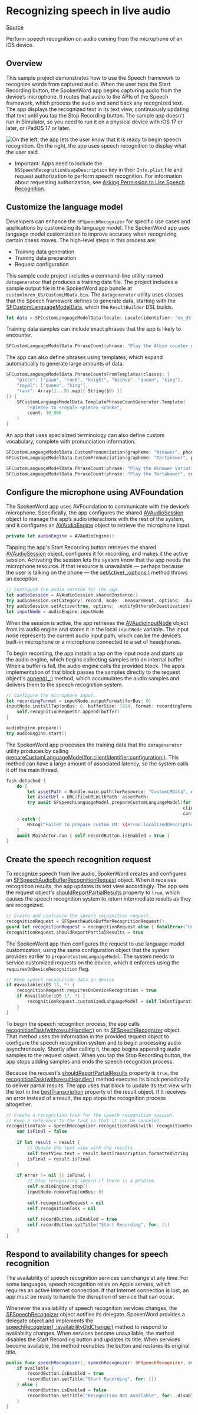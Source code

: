 # Recognizing speech in live audio

[Source](https://developer.apple.com/documentation/speech/recognizing_speech_in_live_audio)

Perform speech recognition on audio coming from the microphone of an iOS device.

## Overview

This sample project demonstrates how to use the Speech framework to recognize words from captured audio. When the user taps the Start Recording button, the SpokenWord app begins capturing audio from the device’s microphone. It routes that audio to the APIs of the Speech framework, which process the audio and send back any recognized text. The app displays the recognized text in its text view, continuously updating that text until you tap the Stop Recording button. The sample app doesn't run in Simulator, so you need to run it on a physical device with iOS 17 or later, or iPadOS 17 or later.

![On the left, the app lets the user know that it is ready to begin speech recognition. On the right, the app uses speech recognition to display what the user said.](Documentation/sample-screens_2x.png) 


- Important: Apps need to include the `NSSpeechRecognitionUsageDescription` key in their `Info.plist` file and request authorization to perform speech recognition. For information about requesting authorization, see [Asking Permission to Use Speech Recognition](https://developer.apple.com/documentation/speech/asking_permission_to_use_speech_recognition). 

## Customize the language model

Developers can enhance the `SFSpeechRecognizer` for specific use cases and applications by customizing its language model. The SpokenWord app uses language model customization to improve accuracy when recognizing certain chess moves. The high-level steps in this process are:

- Training data generation
- Training data preparation
- Request configuration

This sample code project includes a command-line utility named `datagenerator` that produces a training data file. The project includes a sample output file in the SpokenWord app bundle at `customlm/en_US/CustomLMData.bin`. The `datagenerator` utility uses classes that the Speech framework defines to generate data, starting with the [SFCustomLanguageModelData](https://developer.apple.com/documentation/speech/sfcustomlanguagemodeldata), which the `ResultBuilder` DSL builds. 

``` swift
let data = SFCustomLanguageModelData(locale: Locale(identifier: "en_US"), identifier: "com.apple.SpokenWord", version: "1.0") {
```

Training data samples can include exact phrases that the app is likely to encounter.

``` swift
SFCustomLanguageModelData.PhraseCount(phrase: "Play the Albin counter gambit", count: 10)
```

The app can also define phrases using templates, which expand automatically to generate large amounts of data.

``` swift
SFCustomLanguageModelData.PhraseCountsFromTemplates(classes: [
    "piece": ["pawn", "rook", "knight", "bishop", "queen", "king"],
    "royal": ["queen", "king"],
    "rank": Array(1...8).map({ String($0) })
]) {
    SFCustomLanguageModelData.TemplatePhraseCountGenerator.Template(
        "<piece> to <royal> <piece> <rank>",
        count: 10_000
    )
}
```

An app that uses specialized terminology can also define custom vocabulary, complete with pronunciation information.

``` swift
SFCustomLanguageModelData.CustomPronunciation(grapheme: "Winawer", phonemes: ["w I n aU @r"])
SFCustomLanguageModelData.CustomPronunciation(grapheme: "Tartakower", phonemes: ["t A r t @ k aU @r"])

SFCustomLanguageModelData.PhraseCount(phrase: "Play the Winawer variation", count: 10)
SFCustomLanguageModelData.PhraseCount(phrase: "Play the Tartakower", count: 10)
```

## Configure the microphone using AVFoundation

The SpokenWord app uses AVFoundation to communicate with the device’s microphone. Specifically, the app configures the shared [AVAudioSession](https://developer.apple.com/documentation/avfaudio/avaudiosession) object to manage the app’s audio interactions with the rest of the system, and it configures an [AVAudioEngine](https://developer.apple.com/documentation/avfaudio/avaudioengine) object to retrieve the microphone input.

``` swift
private let audioEngine = AVAudioEngine()
```

Tapping the app's Start Recording button retrieves the shared [AVAudioSession](https://developer.apple.com/documentation/avfaudio/avaudiosession) object, configures it for recording, and makes it the active session. Activating the session lets the system know that the app needs the microphone resource. If that resource is unavailable — perhaps because the user is talking on the phone — the [setActive(_:options:)](https://developer.apple.com/documentation/avfaudio/avaudiosession/1616627-setactive) method throws an exception. 

``` swift
// Configure the audio session for the app.
let audioSession = AVAudioSession.sharedInstance()
try audioSession.setCategory(.record, mode: .measurement, options: .duckOthers)
try audioSession.setActive(true, options: .notifyOthersOnDeactivation)
let inputNode = audioEngine.inputNode
```

When the session is active, the app retrieves the [AVAudioInputNode](https://developer.apple.com/documentation/avfaudio/avaudioinputnode) object from its audio engine and stores it in the local `inputNode` variable. The input node represents the current audio input path, which can be the device’s built-in microphone or a microphone connected to a set of headphones. 

To begin recording, the app installs a tap on the input node and starts up the audio engine, which begins collecting samples into an internal buffer. When a buffer is full, the audio engine calls the provided block. The app’s implementation of that block passes the samples directly to the request object's [append(_:)](https://developer.apple.com/documentation/speech/sfspeechaudiobufferrecognitionrequest/1649389-append) method, which accumulates the audio samples and delivers them to the speech recognition system. 

``` swift
// Configure the microphone input.
let recordingFormat = inputNode.outputFormat(forBus: 0)
inputNode.installTap(onBus: 0, bufferSize: 1024, format: recordingFormat) { (buffer: AVAudioPCMBuffer, when: AVAudioTime) in
    self.recognitionRequest?.append(buffer)
}

audioEngine.prepare()
try audioEngine.start()
```

The SpokenWord app processes the training data that the `datagenerator` utility produces by calling [prepareCustomLanguageModel(for:clientIdentifier:configuration:)](https://developer.apple.com/speech/sfspeechlanguagemodel/4165618-preparecustomlanguagemodelforurl). This method can have a large amount of associated latency, so the system calls it off the main thread.

``` swift
Task.detached {
    do {
        let assetPath = Bundle.main.path(forResource: "CustomLMData", ofType: "bin", inDirectory: "customlm/en_US")!
        let assetUrl = URL(fileURLWithPath: assetPath)
        try await SFSpeechLanguageModel.prepareCustomLanguageModel(for: assetUrl,
                                                                   clientIdentifier: "com.apple.SpokenWord",
                                                                   configuration: self.lmConfiguration)
    } catch {
        NSLog("Failed to prepare custom LM: \(error.localizedDescription)")
    }
    await MainActor.run { self.recordButton.isEnabled = true }
}
```

## Create the speech recognition request

To recognize speech from live audio, SpokenWord creates and configures an [SFSpeechAudioBufferRecognitionRequest](https://developer.apple.com/documentation/speech/sfspeechaudiobufferrecognitionrequest) object. When it receives recognition results, the app updates its text view accordingly. The app sets the request object's [shouldReportPartialResults](https://developer.apple.com/documentation/speech/sfspeechrecognitionrequest/1649392-shouldreportpartialresults) property to `true`, which causes the speech recognition system to return intermediate results as they are recognized. 

``` swift
// Create and configure the speech recognition request.
recognitionRequest = SFSpeechAudioBufferRecognitionRequest()
guard let recognitionRequest = recognitionRequest else { fatalError("Unable to created a SFSpeechAudioBufferRecognitionRequest object") }
recognitionRequest.shouldReportPartialResults = true
```

The SpokenWord app then configures the request to use language model customization, using the same configuration object that the system provides earlier to `prepareCustomLanguageModel`. The system needs to service customized requests on the device, which it enforces using the `requiresOnDeviceRecognition` flag.

``` swift
// Keep speech recognition data on device
if #available(iOS 13, *) {
    recognitionRequest.requiresOnDeviceRecognition = true
    if #available(iOS 17, *) {
        recognitionRequest.customizedLanguageModel = self.lmConfiguration
    }
}
```

To begin the speech recognition process, the app calls [recognitionTask(with:resultHandler:)](https://developer.apple.com/documentation/speech/sfspeechrecognizer/1649883-recognitiontask) on its [SFSpeechRecognizer](https://developer.apple.com/documentation/speech/sfspeechrecognizer) object. That method uses the information in the provided request object to configure the speech recognition system and to begin processing audio asynchronously. Shortly after calling it, the app begins appending audio samples to the request object. When you tap the Stop Recording button, the app stops adding samples and ends the speech recognition process.

Because the request's [shouldReportPartialResults](https://developer.apple.com/documentation/speech/sfspeechrecognitionrequest/1649392-shouldreportpartialresults) property is `true`, the [recognitionTask(with:resultHandler:)](https://developer.apple.com/documentation/speech/sfspeechrecognizer/1649883-recognitiontask) method executes its block periodically to deliver partial results. The app uses that block to update its text view with the text in the [bestTranscription](https://developer.apple.com/documentation/speech/sfspeechrecognitionresult/1648280-besttranscription) property of the result object. If it receives an error instead of a result, the app stops the recognition process altogether.  

``` swift
// Create a recognition task for the speech recognition session.
// Keep a reference to the task so that it can be canceled.
recognitionTask = speechRecognizer.recognitionTask(with: recognitionRequest) { result, error in
    var isFinal = false
    
    if let result = result {
        // Update the text view with the results.
        self.textView.text = result.bestTranscription.formattedString
        isFinal = result.isFinal
    }
    
    if error != nil || isFinal {
        // Stop recognizing speech if there is a problem.
        self.audioEngine.stop()
        inputNode.removeTap(onBus: 0)
        
        self.recognitionRequest = nil
        self.recognitionTask = nil
        
        self.recordButton.isEnabled = true
        self.recordButton.setTitle("Start Recording", for: [])
    }
}
```

## Respond to availability changes for speech recognition

The availability of speech recognition services can change at any time. For some languages, speech recognition relies on Apple servers, which requires an active Internet connection. If that Internet connection is lost, an app must be ready to handle the disruption of service that can occur. 

Whenever the availability of speech recognition services changes, the [SFSpeechRecognizer](https://developer.apple.com/documentation/speech/sfspeechrecognizer) object notifies its delegate. SpokenWord provides a delegate object and implements the [speechRecognizer(_:availabilityDidChange:)](https://developer.apple.com/documentation/speech/sfspeechrecognizerdelegate/1649879-speechrecognizer) method to respond to availability changes. When services become unavailable, the method disables the Start Recording button and updates its title. When services become available, the method reenables the button and restores its original title.  

``` swift
public func speechRecognizer(_ speechRecognizer: SFSpeechRecognizer, availabilityDidChange available: Bool) {
    if available {
        recordButton.isEnabled = true
        recordButton.setTitle("Start Recording", for: [])
    } else {
        recordButton.isEnabled = false
        recordButton.setTitle("Recognition Not Available", for: .disabled)
    }
}
```
